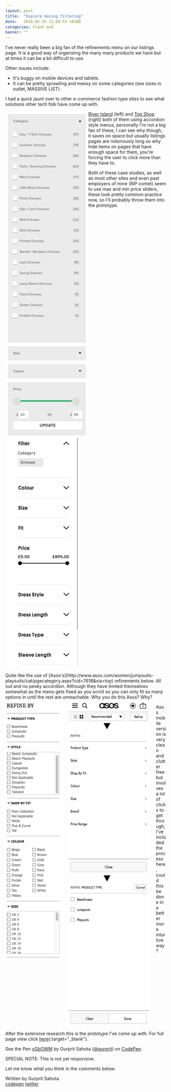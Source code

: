 ```yaml
---
layout: post
title:  "Explore moving filtering"
date:   2016-05-25 11:09:53 +0100
categories: Front-end
banner: ""
---
```

I've never really been a big fan of the refinements menu on our listings page. It is a good way of organising the many many products we have but at times it can be a bit difficult to use.

Other issues include:

* It's buggy on mobile devices and tablets.
* It can be pretty sprawling and messy on some categories (see sizes in outlet, MASSIVE LIST).
<!--more-->

I had a quick jaunt over to other e-commerce fashion type sites to see what solutions other tech folk have come up with.

<img src="/post-img/riverisland-refinements.png" style="float: left;">

<img src="/post-img/topshop-refinements.png" style="float: left; padding: 0 20px 0 0;">

[River Island](http://www.riverisland.com/women/dresses/_/N-7zk?icid=mu/women/dresses) (left) and [Top Shop](http://www.topshop.com/en/tsuk/category/clothing-427/dresses-442/N-85cZdgl?Nf=nowPrice%7CBTWN%2B65.0%2B145.0&No=0&Nrpp=20&siteId=%2F12556) (right) both of them using accordion style menus, personally I'm not a big fan of these, I can see why though, it saves on space but usually listings pages are notoriously long so why hide items on pages that have enough space for them, you're forcing the user to click more than they have to.

Both of these case studies, as well as most other sites and even past employers of mine (RIP comet) seem to use max and min price sliders, these look pretty common practice now, so I'll probably throw them into the prototype.

<div style="clear:both;"></div>
<br>
Quite like the use of [Asos's](http://www.asos.com/women/jumpsuits-playsuits/cat/pgecategory.aspx?cid=7618&via=top) refinements below. All out and no pesky accordion. Although they have limited themselves somewhat as the menu gets fixed as you scroll so you can only fit so many options in until the rest are unreachable. Why you do this Asos? Why?

<img src="/post-img/asos-refinements.png" style="float: left;">

<img src="/post-img/asos-mobile-refinements.png" style="float: left;  left; padding: 0 20px;">

Asos mobile version is very clean and clutter free but involves a lot of clicks to get through, I've included the process here, could this be done in a better more intuitive way?

<div style="clear:both;"></div>

After the extensive research this is the prototype I've come up with. For full page view click [here](http://codepen.io/gurprit/full/vGbOWM/){:target="_blank"}.

<p data-height="300" data-theme-id="19927" data-slug-hash="vGbOWM" data-default-tab="result" data-user="gurprit" data-embed-version="2" class="codepen">See the Pen <a href="http://codepen.io/gurprit/pen/vGbOWM/">vGbOWM</a> by Gurprit Sahota (<a href="http://codepen.io/gurprit">@gurprit</a>) on <a href="http://codepen.io">CodePen</a>.</p>
<script async src="//assets.codepen.io/assets/embed/ei.js"></script>

SPECIAL NOTE: This is not yet responsive.

Let me know what you think in the comments below.

Written by Gurprit Sahota<br>[codepen](http://codepen.io/gurprit/) [twitter](https://twitter.com/gups)

